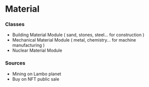 # Material

### Classes

- Building Material Module ( sand, stones, steel... for construction )
- Mechanical Material Module ( metal, chemistry... for machine manufacturing )
- Nuclear Material Module

### Sources

- Mining on Lambo planet
- Buy on NFT public sale